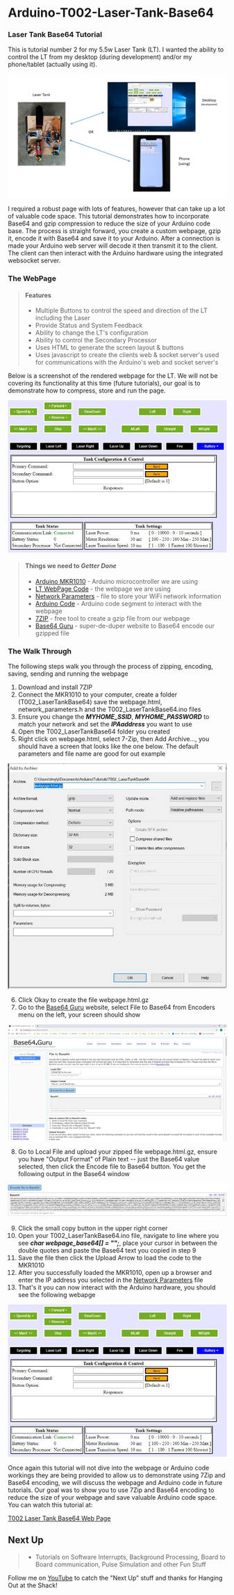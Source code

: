 # Arduino-T002-Laser-Tank-Base64

### Laser Tank Base64 Tutorial
This is tutorial number 2 for my 5.5w Laser Tank (LT). I wanted the ability to control the LT from my desktop (during development) and/or my phone/tablet (actually using it).

![Overview](/Images/OverView.jpg)

I required a robust page with lots of features, however that can take up a lot of valuable code space.  This tutorial demonstrates how to incorporate Base64 and gzip compression to reduce the size of your Arduino code base. The process is straight forward, you create a custom webpage, gzip it, encode it with Base64 and save it to your Arduino.  After a connection is made your Arduino web server will decode it then transmit it to the client.  The client can then interact with the Arduino hardware using the integrated websocket server.

### The WebPage

> #### Features
> - Multiple Buttons to control the speed and direction of the LT including the Laser
> - Provide Status and System Feedback
> - Ability to change the LT's configuration
> - Ability to control the Secondary Processor
> - Uses HTML to generate the screen layout & buttons
> - Uses javascript to create the clients web & socket server's used for communications with the Arduino's web and socket server's

Below is a screenshot of the rendered webpage for the LT.  We will not be covering its functionality at this time (future tutorials), our goal is to demonstrate how to compress, store and run the page. 

![LT WebPage Image](/Images/LaserTankWebPage.JPG)

> #### Things we need to *Getter Done*
> - [Arduino MKR1010](https://store.arduino.cc/usa/mkr-wifi-1010) - Arduino microcontroller we are using
> - [LT WebPage Code](/webpage.html) - the webpage we are using
> - [Network Parameters](/network_parameters.h) - file to store your WiFi network information
> - [Arduino Code](/T002_LaserTankBase64.ino) - Arduino code segment to interact with the webpage
> - [7ZIP](https://www.7-zip.org/) - free tool to create a gzip file from our webpage
> - [Base64 Guru](https://base64.guru/) - super-de-duper website to Base64 encode our gzipped file 

### The Walk Through

The following steps walk you through the process of zipping, encoding, saving, sending and running the webpage

1. Download and install 7ZIP
2. Connect the MKR1010 to your computer, create a folder (T002_LaserTankBase64) save the webpage.html, network_parameters.h and the T002_LaserTankBase64.ino files
3. Ensure you change the ***MYHOME_SSID***, ***MYHOME_PASSWORD*** to match your network and set the ***IPAaddress*** you want to use  
4. Open the T002_LaserTankBase64 folder you created
5. Right click on webpage.html, select 7-Zip, then Add Archive..., you should have a screen that looks like the one below.  The default parameters and file name are good for out example

![7zip](/Images/7zip.JPG)

6. Click Okay to create the file webpage.html.gz
7. Go to the [Base64 Guru](https://base64.guru/) website, select File to Base64 from Encoders menu on the left, your screen should show

![Base64](/Images/Base64.JPG)

8. Go to Local File and upload your zipped file webpage.html.gz, ensure you have "Output Format" of Plain text -- just the Base64 value selected, then click the Encode file to Base64 button. You get the following output in the Base64 window

![Base64Output](/Images/Base64Output.JPG)

9. Click the small copy button in the upper right corner
10. Open your T002_LaserTankBase64.ino file, navigate to line where you see ***char webpage_base64[] = "";***, place your cursor in between the double quotes and paste the Base64 text you copied in step 9
11. Save the file then click the Upload Arrow to load the code to the MKR1010
12. After you successfully loaded the MKR1010, open up a browser and enter the IP address you selected in the [Network Parameters](/network_parameters.h) file
13. That's it you can now interact with the Arduino hardware, you should see the following webapge

![LT WebPage Image](/Images/LaserTankWebPage.JPG)

Once again this tutorial will not dive into the webpage or Arduino code workings they are being provided to allow us to demonstrate using 7Zip and Base64 encoding, we will discuss the webpage and Arduino code in future tutorials.  Our goal was to show you to use 7Zip and Base64 encoding to reduce the size of your webpage and save valuable Arduino code space.  You can watch this tutorial at:

[T002 Laser Tank Base64 Web Page](https://www.youtube.com/watch?v=oKCXiYc311A&list=PLVApLwWluBD4ELsZ1-4vU5UWpnnuXdoNG&index=2)

## Next Up
> - Tutorials on Software Interrupts, Background Processing, Board to Board communication, Pulse Simulation and other Fun Stuff

Follow me on [YouTube](https://www.youtube.com/channel/UClwcP7ByE6Ia9DmKfP0C-UQ) to catch the "Next Up" stuff and thanks for Hanging Out at the Shack!

